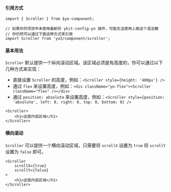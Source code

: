 #### 引用方式

```
import { Scroller } from $yo-component;

// 如果你的项目中未使用最新的 ykit-config-yo 插件，可能无法使用上面这个语法糖
// 你仍然可以通过下面这种方式来引用
import Scroller from 'yo3/component/scroller';
```

#### 基本用法

`Scroller` 默认提供一个纵向滚动区域。该区域必须是有高度的，你可以通过以下几种方式来实现：

- 直接设置 `Scroller` 的高度，例如：`<Scroller style={height: '400px'} />`
- 通过 `flex` 来设置高度，例如：`<div className="yo-flex"><Scroller className="flex" /></div>`
- 通过 `position: absolute` 来设置高度，例如：`<Scroller style={position: 'absolute', left: 0, right: 0, top: 0, bottom: 0} />`

```
<Scroller>
    <h1>这是内容区域</h1>
</Scroller>
```

#### 横向滚动

`Scroller` 可以提供一个横向滚动区域，只需要将 `scrollX` 设置为 `true` 将 `scrollY` 设置为 `false` 即可。

```
<Scroller
    scrollX={true}
    scrollY={false}
>
    <h1>这是内容区域</h1>
</Scroller>
```